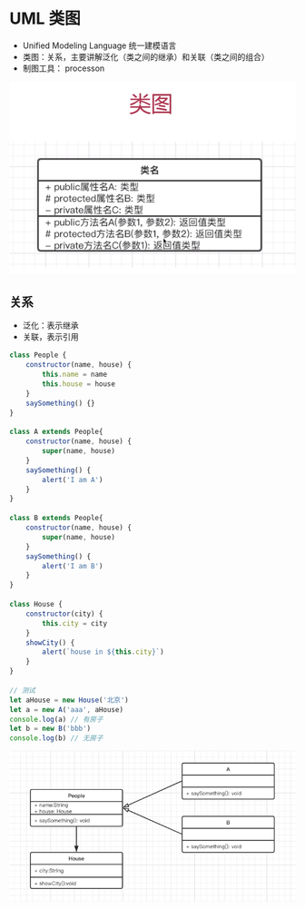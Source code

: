 # UML 类图

- Unified Modeling Language 统一建模语言
- 类图：关系，主要讲解泛化（类之间的继承）和关联（类之间的组合）
- 制图工具： processon

![类图](https://github.com/viivLgr/viivBlog/blob/master/images/uml-1.png)

## 关系

- 泛化：表示继承
- 关联，表示引用

```javascript
class People {
    constructor(name, house) {
        this.name = name
        this.house = house
    }
    saySomething() {}
}

class A extends People{
    constructor(name, house) {
        super(name, house)
    }
    saySomething() {
        alert('I am A')
    }
}

class B extends People{
    constructor(name, house) {
        super(name, house)
    }
    saySomething() {
        alert('I am B')
    }
}

class House {
    constructor(city) {
        this.city = city
    }
    showCity() {
        alert(`house in ${this.city}`)
    }
}

// 测试
let aHouse = new House('北京')
let a = new A('aaa', aHouse)
console.log(a) // 有房子
let b = new B('bbb')
console.log(b) // 无房子
```

![关系类图](https://github.com/viivLgr/viivBlog/blob/master/images/uml-2.png)
